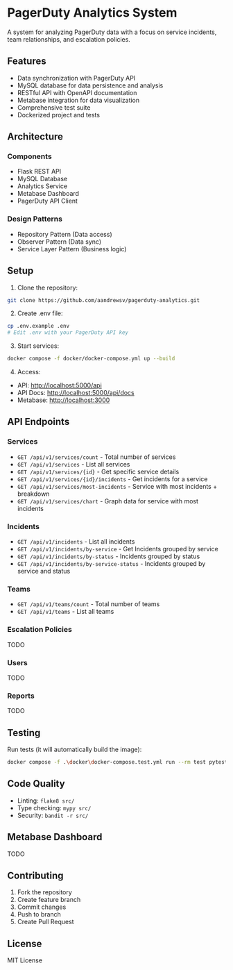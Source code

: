 # PagerDuty Analytics System

A system for analyzing PagerDuty data with a focus on service incidents, team relationships, and escalation policies.

## Features

- Data synchronization with PagerDuty API
- MySQL database for data persistence and analysis
- RESTful API with OpenAPI documentation
- Metabase integration for data visualization
- Comprehensive test suite
- Dockerized project and tests

## Architecture

### Components

- Flask REST API
- MySQL Database
- Analytics Service
- Metabase Dashboard
- PagerDuty API Client

### Design Patterns

- Repository Pattern (Data access)
- Observer Pattern (Data sync)
- Service Layer Pattern (Business logic)

## Setup

1. Clone the repository:

```bash
git clone https://github.com/aandrewsv/pagerduty-analytics.git
```

2. Create .env file:

```bash
cp .env.example .env
# Edit .env with your PagerDuty API key
```

3. Start services:

```bash
docker compose -f docker/docker-compose.yml up --build
```

4. Access:

- API: <http://localhost:5000/api>
- API Docs: <http://localhost:5000/api/docs>
- Metabase: <http://localhost:3000>

## API Endpoints

### Services

- `GET /api/v1/services/count` - Total number of services
- `GET /api/v1/services` - List all services
- `GET /api/v1/services/{id}` - Get specific service details
- `GET /api/v1/services/{id}/incidents` - Get incidents for a service
- `GET /api/v1/services/most-incidents` - Service with most incidents + breakdown
- `GET /api/v1/services/chart` - Graph data for service with most incidents

### Incidents

- `GET /api/v1/incidents` - List all incidents
- `GET /api/v1/incidents/by-service` - Get Incidents grouped by service
- `GET /api/v1/incidents/by-status` - Incidents grouped by status
- `GET /api/v1/incidents/by-service-status` - Incidents grouped by service and status

### Teams

- `GET /api/v1/teams/count` - Total number of teams
- `GET /api/v1/teams` - List all teams

### Escalation Policies

TODO

### Users

TODO

### Reports

TODO

## Testing

Run tests (it will automatically build the image):

```bash
docker compose -f .\docker\docker-compose.test.yml run --rm test pytest -v
```

## Code Quality

- Linting: `flake8 src/`
- Type checking: `mypy src/`
- Security: `bandit -r src/`

## Metabase Dashboard

TODO

## Contributing

1. Fork the repository
2. Create feature branch
3. Commit changes
4. Push to branch
5. Create Pull Request

## License

MIT License
